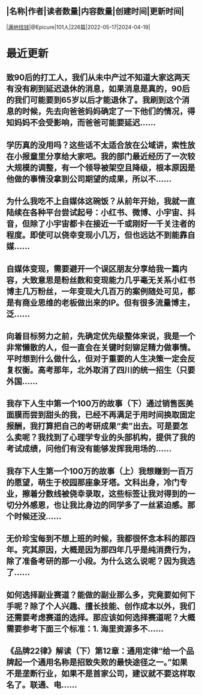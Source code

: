 |名称|作者|读者数量|内容数量|创建时间|更新时间|
---
|[满地找钱](https://xiaobot.net/p/diceoptimist?refer=0b133df9-27dc-423b-8101-639049001c13)|@Epicure|101人|226篇|2022-05-17|2024-04-19|

# 最近更新
## 致90后的打工人，我们从未中产过不知道大家这两天有没有刷到延迟退休的消息，如果消息是真的，90后的我们可能要到65岁以后才能退休了。我刷到这个消息的时候，先去向爸爸妈妈确定了一下他们的情况，得知妈妈不会受影响，而爸爸可能要延迟......
## 学历真的没用吗？这些话不太适合放在公域讲，索性放在小报童里分享给大家吧。我的部门最近经历了一次较大规模的调整，有一个领导被架空且降级，根本原因是他做的事情没拿到公司期望的成果，所以不......
## 为什么我吃不上自媒体这碗饭？从前年开始，我就一直陆续在各种平台尝试起号：小红书、微博、小宇宙、抖音，但除了小宇宙都卡在接近一千或刚好一千关注者的程度。即使可以侥幸变现小几万，但也远达不到能靠自媒......
## 自媒体变现，需要避开一个误区朋友分享给我一篇内容，大致意思是粉丝数和变现能力几乎毫无关系小红书博主几万粉丝，一年变现大几百万的案例随处可见，都是有商业思维的老板做出来的IP。但有很多流量博主，泛......
## 向着目标努力之前，先确定优先级整体来说，我是一个非常懒散的人，但一直会在关键时刻铆足精力做事情。平时想到什么做什么，但对于重要的人生决策一定会反复权衡。高考那年，北外取消了四川的统一招生（只要外国......
## 我存下人生中第一个100万的故事（下）通过销售医美面膜而尝到甜头的我，已经不再满足于用时间换取固定报酬，我打算把自己的考研成果“卖”出去。可是要怎么卖呢？我找到了心理学专业的头部机构，提供了我的考试成绩，问他们有没有能够发挥我用场的......
## 我存下人生第一个100万的故事（上）我想赚到一百万的愿望，萌生于校园那座象牙塔。文科出身，冷门专业，擦着分数线被侥幸录取，这些标签让我对得到的一切分外感恩，也让我比身边的同学多了一丝紧迫感。那个时候还没......
## 无价珍宝每到不想上班的时候，我都很怀念本科的那四年。究其原因，大概是因为那四年几乎是纯消费行为，除了准备考研的那一小段。为什么这么说呢？因为我选了......
## 如何选择副业赛道？能做的副业那么多，究竟要如何下手呢？除了个人兴趣、擅长技能、创作成本以外，我们还需要考虑赛道的选择。那应该如何选择赛道呢？大概需要参考下面三个标准：1. 海里资源多不......
## 《品牌22律》解读（下）第12章：通用定律“给一个品牌起一个通用名称是招致失败的最快途径之一。”如果不是垄断行业，如果不是首家公司，建议就不要这样取名了。联通、电......

